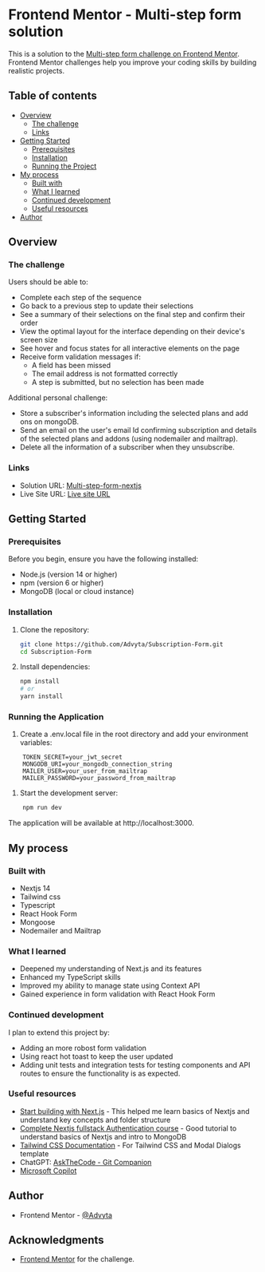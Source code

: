# Frontend Mentor - Multi-step form solution

This is a solution to the [Multi-step form challenge on Frontend Mentor](https://www.frontendmentor.io/challenges/multistep-form-YVAnSdqQBJ). Frontend Mentor challenges help you improve your coding skills by building realistic projects. 

## Table of contents

- [Overview](#overview)
  - [The challenge](#the-challenge)
  - [Links](#links)
- [Getting Started](#getting-started)
  - [Prerequisites](#prerequisites)
  - [Installation](#installation)
  - [Running the Project](#running-the-project)
- [My process](#my-process)
  - [Built with](#built-with)
  - [What I learned](#what-i-learned)
  - [Continued development](#continued-development)
  - [Useful resources](#useful-resources)
- [Author](#author)

## Overview

### The challenge

Users should be able to:

- Complete each step of the sequence
- Go back to a previous step to update their selections
- See a summary of their selections on the final step and confirm their order
- View the optimal layout for the interface depending on their device's screen size
- See hover and focus states for all interactive elements on the page
- Receive form validation messages if:
  - A field has been missed
  - The email address is not formatted correctly
  - A step is submitted, but no selection has been made

Additional personal challenge:

- Store a subscriber's information including the selected plans and add ons on mongoDB.
- Send an email on the user's email Id confirming subscription and details of the selected plans and addons (using nodemailer and mailtrap).
- Delete all the information of a subscriber when they unsubscribe.

### Links

- Solution URL: [Multi-step-form-nextjs](https://github.com/Advyta/Subscription-Form)
- Live Site URL: [Live site URL]()

## Getting Started

### Prerequisites

Before you begin, ensure you have the following installed:
- Node.js (version 14 or higher)
- npm (version 6 or higher)
- MongoDB (local or cloud instance)

### Installation

1. Clone the repository:
    ```bash
    git clone https://github.com/Advyta/Subscription-Form.git
    cd Subscription-Form
    ```
2. Install dependencies:
    ```bash
    npm install
    # or
    yarn install
    ```
### Running the Application

1. Create a .env.local file in the root directory and add your environment variables:
```env
    TOKEN_SECRET=your_jwt_secret
    MONGODB_URI=your_mongodb_connection_string
    MAILER_USER=your_user_from_mailtrap
    MAILER_PASSWORD=your_password_from_mailtrap
```
1. Start the development server:
```bash
    npm run dev
```
The application will be available at http://localhost:3000.

## My process

### Built with

- Nextjs 14
- Tailwind css
- Typescript
- React Hook Form
- Mongoose
- Nodemailer and Mailtrap

### What I learned

- Deepened my understanding of Next.js and its features
- Enhanced my TypeScript skills
- Improved my ability to manage state using Context API
- Gained experience in form validation with React Hook Form

### Continued development

I plan to extend this project by:
- Adding an more robost form validation
- Using react hot toast to keep the user updated
- Adding unit tests and integration tests for testing components and API routes to ensure the functionality is as expected.

### Useful resources

- [Start building with Next.js](https://nextjs.org/learn?utm_source=next-site&utm_medium=homepage-cta&utm_campaign=home) - This helped me learn basics of Nextjs and understand key concepts and folder structure
- [Complete Nextjs fullstack Authentication course](https://youtu.be/eaQc7vbV4po?si=TwOwy7ZXwf_mGXcJ) - Good tutorial to understand basics of Nextjs and intro to MongoDB
- [Tailwind CSS Documentation](https://tailwindcss.com/docs/installation) - For Tailwind CSS and Modal Dialogs template
- ChatGPT: [AskTheCode - Git Companion](https://chatgpt.com/g/g-3s6SJ5V7S-askthecode-git-companion)
- [Microsoft Copilot](https://www.bing.com/chat?q=Bing%20AI&qs=ds&form=NTPCHB)

## Author

- Frontend Mentor - [@Advyta](https://www.frontendmentor.io/profile/Advyta)

## Acknowledgments
 
- [Frontend Mentor](https://www.frontendmentor.io/challenges/multistep-form-YVAnSdqQBJ) for the challenge.